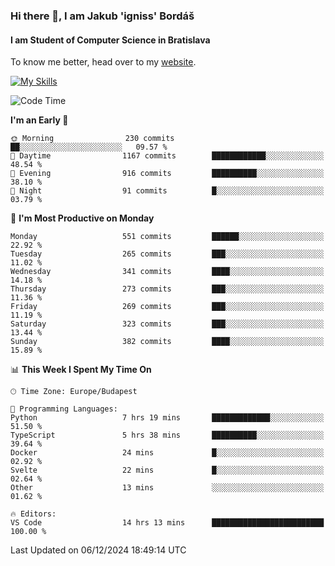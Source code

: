 ### Hi there 👋, I am Jakub 'igniss' Bordáš

#### I am Student of Computer Science in Bratislava
To know me better, head over to my [website](https://bordas.sk).

[![My Skills](https://skillicons.dev/icons?i=js,html,css,figma,svelte,java,kotlin,python,postgresql,typescript,nest,nodejs)](https://bordas.sk)


<!--START_SECTION:waka-->
![Code Time](http://img.shields.io/badge/Code%20Time-1%2C612%20hrs%205%20mins-blue)

**I'm an Early 🐤** 

```text
🌞 Morning                230 commits         ██░░░░░░░░░░░░░░░░░░░░░░░   09.57 % 
🌆 Daytime                1167 commits        ████████████░░░░░░░░░░░░░   48.54 % 
🌃 Evening                916 commits         ██████████░░░░░░░░░░░░░░░   38.10 % 
🌙 Night                  91 commits          █░░░░░░░░░░░░░░░░░░░░░░░░   03.79 % 
```
📅 **I'm Most Productive on Monday** 

```text
Monday                   551 commits         ██████░░░░░░░░░░░░░░░░░░░   22.92 % 
Tuesday                  265 commits         ███░░░░░░░░░░░░░░░░░░░░░░   11.02 % 
Wednesday                341 commits         ████░░░░░░░░░░░░░░░░░░░░░   14.18 % 
Thursday                 273 commits         ███░░░░░░░░░░░░░░░░░░░░░░   11.36 % 
Friday                   269 commits         ███░░░░░░░░░░░░░░░░░░░░░░   11.19 % 
Saturday                 323 commits         ███░░░░░░░░░░░░░░░░░░░░░░   13.44 % 
Sunday                   382 commits         ████░░░░░░░░░░░░░░░░░░░░░   15.89 % 
```


📊 **This Week I Spent My Time On** 

```text
🕑︎ Time Zone: Europe/Budapest

💬 Programming Languages: 
Python                   7 hrs 19 mins       █████████████░░░░░░░░░░░░   51.50 % 
TypeScript               5 hrs 38 mins       ██████████░░░░░░░░░░░░░░░   39.64 % 
Docker                   24 mins             █░░░░░░░░░░░░░░░░░░░░░░░░   02.92 % 
Svelte                   22 mins             █░░░░░░░░░░░░░░░░░░░░░░░░   02.64 % 
Other                    13 mins             ░░░░░░░░░░░░░░░░░░░░░░░░░   01.62 % 

🔥 Editors: 
VS Code                  14 hrs 13 mins      █████████████████████████   100.00 % 
```


 Last Updated on 06/12/2024 18:49:14 UTC
<!--END_SECTION:waka-->
